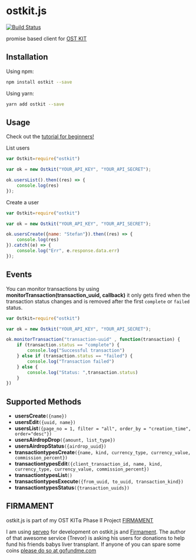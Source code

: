 # ostkit.js

[![Build Status](https://travis-ci.org/BlackMac/ostkit.js.svg?branch=master)](https://travis-ci.org/BlackMac/ostkit.js)

promise based client for [OST KIT](https://kit.ost.com)

## Installation

Using npm:

```bash
npm install ostkit --save
```

Using yarn:

```bash
yarn add ostkit --save
```

## Usage

Check out the [tutorial for beginners!](https://github.com/BlackMac/ostkit.js/blob/master/TUTORIAL.md)

List users
```js
var Ostkit=require("ostkit")

var ok = new Ostkit("YOUR_API_KEY", "YOUR_API_SECRET");

ok.usersList().then((res) => {
    console.log(res)
});
```

Create a user
```js
var Ostkit=require("ostkit")

var ok = new Ostkit("YOUR_API_KEY", "YOUR_API_SECRET");

ok.usersCreate({name: "Stefan"}).then((res) => {
    console.log(res)
}).catch((e) => {
    console.log("Err", e.response.data.err)
});
```

## Events

You can monitor transactions by using **monitorTransaction(transaction_uuid, callback)** it only gets fired when the transaction status changes and is removed after the first `complete` or `failed` status.

```js
var Ostkit=require("ostkit")

var ok = new Ostkit("YOUR_API_KEY", "YOUR_API_SECRET");

ok.monitorTransaction("transaction-uuid" , function(transaction) {
    if (transaction.status == "complete") {
        console.log("Successful transaction")
    } else if (transaction.status == "failed") {
        console.log("Transaction failed")
    } else {
        console.log("Status: ",transaction.status)
    }
})
```

## Supported Methods

* __usersCreate__`({name})`
* __usersEdit__`({uuid, name})`
* __usersList__`({page_no = 1, filter = "all", order_by = "creation_time", order="desc"})`
* __usersAirdropDrop__`({amount, list_type})`
* __usersAirdropStatus__`({airdrop_uuid})`
* __transactiontypesCreate__`({name, kind, currency_type, currency_value, commission_percent})`
* __transactiontypesEdit__`({client_transaction_id, name, kind, currency_type, currency_value, commission_percent})`
* __transactiontypesList__`()`
* __transactiontypesExecute__`({from_uuid, to_uuid, transaction_kind})`
* __transactiontypesStatus__`({transaction_uuids})`

## FIRMAMENT

ostkit.js is part of my OST KIT⍺ Phase II Project [FIRMAMENT](http://firmamentbot.com) 

I am using [serveo](https://serveo.net/) for development on ostkit.js and [Firmament](https://firmamentbot.com). The author of that awesome service (Trevor) is asking his users for donations to help fund his friends babys liver transplant. If anyone of you can spare some coins [please do so at gofundme.com](https://www.gofundme.com/jun-zacharys-liver-transplant)